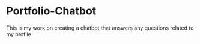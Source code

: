 # Portfolio-Chatbot
This is my work on creating a chatbot that answers any questions related to my profile
